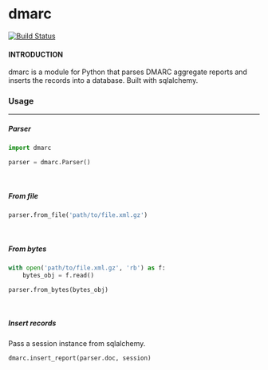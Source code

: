 # dmarc #
[![Build Status](https://travis-ci.com/erraticrefresh/dmarc.svg?token=pnmdrqAS92wHJwmH9Sxx&branch=master)](https://travis-ci.com/erraticrefresh/dmarc)

#### INTRODUCTION ####
dmarc is a module for Python that parses DMARC aggregate reports and inserts the records into a database. Built with sqlalchemy.

### Usage ###
<hr>

##### Parser #####

```python
import dmarc

parser = dmarc.Parser()
```
<br>

##### From file #####
```python
parser.from_file('path/to/file.xml.gz')
```
<br>

##### From bytes #####
```python
with open('path/to/file.xml.gz', 'rb') as f:
    bytes_obj = f.read()

parser.from_bytes(bytes_obj)
```
<br>

##### Insert records #####
Pass a session instance from sqlalchemy.
```python
dmarc.insert_report(parser.doc, session)
```
